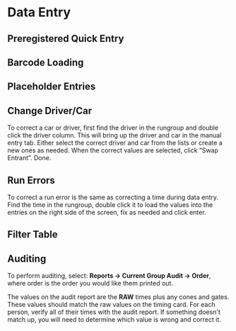 # Data Entry

## Preregistered Quick Entry

## Barcode Loading

## Placeholder Entries

## Change Driver/Car
To correct a car or driver, first find the driver in the rungroup and double click the driver column. This
will bring up the driver and car in the manual entry tab. Either select the correct driver and car from
the lists or create a new ones as needed. When the correct values are selected, click “Swap Entrant”.
Done.

## Run Errors
To correct a run error is the same as correcting a time during data entry. Find the time in the rungroup,
double click it to load the values into the entries on the right side of the screen, fix as needed and click
enter.

## Filter Table

## Auditing
To perform auditing, select: **Reports -> Current Group Audit -> Order**, where order is the order you would like them printed out.

The values on the audit report are the **RAW** times plus any cones and gates. These values should match the raw values
on the timing card. For each person, verify all of their times with the audit report. If something doesn't match up,
you will need to determine which value is wrong and correct it.

